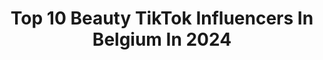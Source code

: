 ---
title: Top 10 Beauty TikTok Influencers In Belgium In 2024
description: >-
  Find top beauty TikTok influencers in Belgium in 2024. Most popular hashtags: #fyp #pourtoi #foryou #beauty.
platform: TikTok
hits: 29
text_top: See the best TikTok profiles on inBeat.
text_bottom: inBeat holds 29 TikTok influencers like this in Belgium for you to collaborate.
profiles:
  - username: "europain"
    fullname: >-
      stellaaa :)
    bio: >-
      20 shrek 2 is my favorite indie film she/her
    location: "Belgium"
    followers: 5028
    engagement: 1857
    commentsToLikes: 0.047792
    id: ckb9eniqz2h080j234k275a34
    verified: false
    hashtags: "#fy, #fyp, #thoughts, #beauty"
  - username: "fiona_costumes"
    fullname: >-
      Fiona
    bio: >-
      🌸 Cosplay & costumes 🌸 • Instagram : @Fiona_costumes 🇧🇪
    location: "Belgium"
    followers: 158500
    engagement: 1389
    commentsToLikes: 0.018446
    id: ckd6b13eb4lp70j23yn0jkrha
    verified: false
    hashtags: "#fyp, #belle, #thisorthatchallenge, #thisorthat"
  - username: "laithhafez"
    fullname: >-
      Laith
    bio: >-
      LE MONDE DE LAITH 🤪 IG : laithhafez 📩 laithhafez@gmx.com
    location: "Belgium"
    followers: 230800
    engagement: 1170
    commentsToLikes: 0.049461
    id: ckb9jqcjdb70a0j23qjkhliaj
    verified: false
    hashtags: "#asiatique, #food, #pourtoi, #fyp"
  - username: "pixgeekette"
    fullname: >-
      Priscillia B.
    bio: >-
      Geekette 🎮 - Disney addict 🍭 Humaine de Loki 🐈 et de Brume 🐈‍⬛
    location: "Belgium"
    followers: 23000
    engagement: 1544
    commentsToLikes: 0.017582
    id: ck81s1fuspbgj0j780ntkrhdc
    verified: false
    hashtags: "#catvids, #ouverturedecolis, #jackskellington, #thenightmarebeforechristmas"
  - username: "x_hake"
    fullname: >-
      Ximm Vanhaecke
    bio: >-
      Tien duizend volgers zou wel cool zijn hoor ;)
    location: "Belgium"
    followers: 7829
    engagement: 1020
    commentsToLikes: 0.028768
    id: ckbq8ddgdup760j23havg63tc
    verified: false
    hashtags: "#grap, #trend, #prankcall, #tiktok"
  - username: "aurelieorton"
    fullname: >-
      Jewel horse
    bio: >-
      "live with passion, live with a horse 🐴
    location: "Belgium"
    followers: 6635
    engagement: 1644
    commentsToLikes: 0.029042
    id: ck9eo5hx8mmmy0j78jd29v3t1
    verified: false
    hashtags: "#lgbt, #cheval, #chat, #fyp"
  - username: "laura.josephine_"
    fullname: >-
      Laura.josephine_
    bio: >-
      𝚏𝚘𝚕𝚕𝚘𝚠 𝚖𝚎 𝚘𝚗 𝙸𝙽𝚂𝚃𝙰𝙶𝚁𝙰𝙼 🤙🏻🔝
    location: "Belgium"
    followers: 4018
    engagement: 462
    commentsToLikes: 0.099017
    id: ckcjfswekb8sc0j23jc8fq02w
    verified: false
    hashtags: "#viral, #fyp, #foryoupage, #foryourpage"
  - username: "venus_mayamia"
    fullname: >-
      Venus Maya
    bio: >-
      Youtuber 👻@adelinavev @venusmayastyle 🛍 www.venusmayastyle.co
    location: "Belgium"
    followers: 2924
    engagement: 763
    commentsToLikes: 0.090879
    id: ckbw2orzqwtmt0j233i3f8kr8
    verified: false
    hashtags: "#makeuptipstiktok, #togo, #belgique, #belgiumgirlzzzz"
  - username: "aurelaskandaj"
    fullname: >-
      Aurela Skandaj
    bio: >-
      Insta: @aurelaskandaj Follow me 💞 From 🇦🇱 living in 🇧🇪 https://bit.ly/3mjb
    location: "Belgium"
    followers: 567200
    engagement: 1123
    commentsToLikes: 0.011073
    id: cka0ujw96unop0i78rix38c1o
    verified: true
    hashtags: "#pourtoi, #fyp, #foryou, #viral"
  - username: "arazytikmua"
    fullname: >-
      Sarah
    bio: >-
      Follow me on Instagram for more content 🤍✨
    location: "Belgium"
    followers: 36200
    engagement: 1067
    commentsToLikes: 0.018649
    id: ck87u1dbi4o8e0j789y9ttwwy
    verified: false
    hashtags: "#makeupartist, #makeuplook, #mua, #foryou"
---